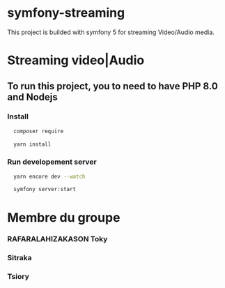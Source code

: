 # symfony-streaming
This project is builded with symfony 5 for streaming Video/Audio media.

# Streaming video|Audio

## To run this project, you to need to have PHP 8.0 and Nodejs

### Install

```bash
  composer require
  
  yarn install  
```

### Run developement server
```bash
  yarn encore dev --watch
  
  symfony server:start
```

# Membre du groupe

### RAFARALAHIZAKASON Toky 

### Sitraka

### Tsiory
